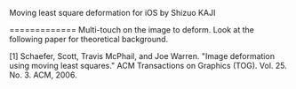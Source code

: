 Moving least square deformation for iOS
by Shizuo KAJI

=============
Multi-touch on the image to deform.
Look at the following paper for theoretical background.

[1] Schaefer, Scott, Travis McPhail, and Joe Warren.
"Image deformation using moving least squares." 
ACM Transactions on Graphics (TOG). Vol. 25. No. 3. ACM, 2006.
